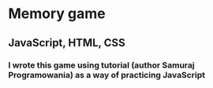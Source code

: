 # Memory game
## JavaScript, HTML, CSS
### I wrote this game using tutorial (author Samuraj Programowania) as a way of practicing JavaScript
